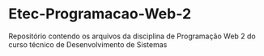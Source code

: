 # Etec-Programacao-Web-2
 Repositório contendo os arquivos da disciplina de Programação Web 2 do curso técnico de Desenvolvimento de Sistemas 
